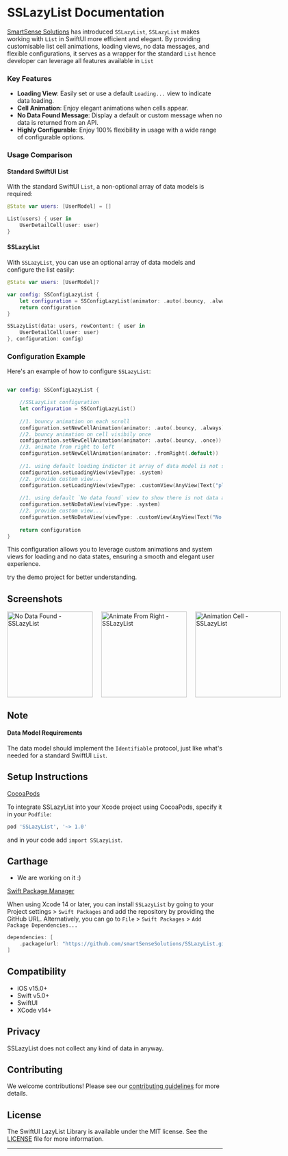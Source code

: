 
# SSLazyList Documentation

[SmartSense Solutions](https://www.smartsensesolutions.com/) has introduced `SSLazyList`, `SSLazyList` makes working with `List` in SwiftUI more efficient and elegant. By providing customisable list cell animations, loading views, no data messages, and flexible configurations, it serves as a wrapper for the standard `List` hence developer can leverage all features available in `List`
 
### Key Features

- **Loading View**: Easily set or use a default `Loading...` view to indicate data loading.
- **Cell Animation**: Enjoy elegant animations when cells appear.
- **No Data Found Message**: Display a default or custom message when no data is returned from an API.
- **Highly Configurable**: Enjoy 100% flexibility in usage with a wide range of configurable options.

### Usage Comparison

#### Standard SwiftUI List

With the standard SwiftUI `List`, a non-optional array of data models is required:

```swift
@State var users: [UserModel] = []

List(users) { user in
    UserDetailCell(user: user)
}
```

#### SSLazyList

With `SSLazyList`, you can use an optional array of data models and configure the list easily:

```swift
@State var users: [UserModel]?

var config: SSConfigLazyList {
    let configuration = SSConfigLazyList(animator: .auto(.bouncy, .always))
    return configuration
}

SSLazyList(data: users, rowContent: { user in
    UserDetailCell(user: user)
}, configuration: config)

```

### Configuration Example

Here's an example of how to configure `SSLazyList`:

```swift

var config: SSConfigLazyList {

    //SSLazyList configuration
    let configuration = SSConfigLazyList()
    
    //1. bouncy animation on each scroll
    configuration.setNewCellAnimation(animator: .auto(.bouncy, .always))
    //2. bouncy animation on cell visibily once
    configuration.setNewCellAnimation(animator: .auto(.bouncy, .once))
    //3. animate from right to left
    configuration.setNewCellAnimation(animator: .fromRight(.default))
    
    //1. using default loading indictor it array of data model is not set with API Response
    configuration.setLoadingView(viewType: .system)
    //2. provide custom view...
    configuration.setLoadingView(viewType: .customView(AnyView(Text("please wait..."))))
    
    //1. using default `No data found` view to show there is not data available aka blank array (eg. users = [])
    configuration.setNoDataView(viewType: .system)
    //2. provide custom view...
    configuration.setNoDataView(viewType: .customView(AnyView(Text("No user available."))))
    
    return configuration
}
```

This configuration allows you to leverage custom animations and system views for loading and no data states, ensuring a smooth and elegant user experience.

try the demo project for better understanding.

## Screenshots
<div style="display: flex; justify-content: space-between;">
    <img src="https://github.com/KalpeshJetaniSS/SSLazyList/assets/160708458/95f2a014-1665-44fe-a2d1-8888d15481d9" alt="No Data Found - SSLazyList" width="200" style="margin-right: 20px;" loop>
    <img src="https://github.com/KalpeshJetaniSS/SSLazyList/assets/160708458/e64458cc-9a11-4510-87dd-d0ee80d5a3b3" alt="Animate From Right - SSLazyList" width="200" style="margin-right: 20px;" loop>
    <img src="https://github.com/KalpeshJetaniSS/SSLazyList/assets/160708458/78b1d17a-84a7-47c5-8855-ff5f71f0c72a" alt="Animation Cell - SSLazyList" width="200" loop>
</div>

## Note
#### Data Model Requirements

The data model should implement the `Identifiable` protocol, just like what's needed for a standard SwiftUI `List`.

## Setup Instructions

[CocoaPods](http://cocoapods.org)

To integrate SSLazyList into your Xcode project using CocoaPods, specify it in your `Podfile`:

```ruby
pod 'SSLazyList', '~> 1.0'
```
and in your code add `import SSLazyList`.

## Carthage
- We are working on it :)

[Swift Package Manager](https://swift.org/package-manager/)

When using Xcode 14 or later, you can install `SSLazyList` by going to your Project settings > `Swift Packages` and add the repository by providing the GitHub URL. Alternatively, you can go to `File` > `Swift Packages` > `Add Package Dependencies...`

```swift
dependencies: [
    .package(url: "https://github.com/smartSenseSolutions/SSLazyList.git", .upToNextMajor(from: "1.0"))
]
```

## Compatibility

- iOS v15.0+
- Swift v5.0+
- SwiftUI 
- XCode v14+

## Privacy
SSLazyList does not collect any kind of data in anyway.


## Contributing

We welcome contributions! Please see our [contributing guidelines](./CONTRIBUTING.md) for more details.

## License

The SwiftUI LazyList Library is available under the MIT license. See the [LICENSE](./LICENSE) file for more information.

----------
